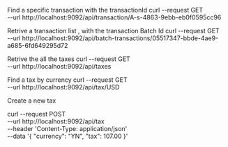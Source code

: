 Find a specific transaction with the transactionId
curl --request GET \
  --url http://localhost:9092/api/transaction/A-s-4863-9ebb-eb0f0595cc96

Retrive a transaction list , with the transaction Batch Id
curl --request GET \
  --url http://localhost:9092/api/batch-transactions/05517347-bbde-4ae9-a685-6fd649295d72

Retrive the all the taxes
curl --request GET \
  --url http://localhost:9092/api/taxes

Find a tax by currency
curl --request GET \
  --url http://localhost:9092/api/tax/USD

Create a new tax

curl --request POST \
  --url http://localhost:9092/api/tax \
  --header 'Content-Type: application/json' \
  --data '{
	"currency": "YN",
	"tax": 107.00
}'
  

  
